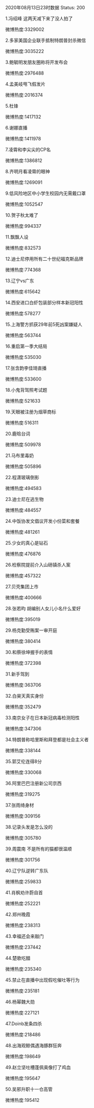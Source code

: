2020年08月13日23时数据
Status: 200

1.冯绍峰 这两天减下来了没人拍了

微博热度:3329002

2.多家美国企业联手抵制特朗普封杀微信

微博热度:3035222

3.鲍毓明发朋友圈称将开发布会

微博热度:2976488

4.孟美岐甩飞假发片

微博热度:2016374

5.杜锋

微博热度:1417132

6.谢娜直播

微博热度:1411978

7.凌霄和李尖尖的CP名

微博热度:1386812

8.齐明月看凌霄的眼神

微博热度:1269091

9.低风险地区中小学生校园内无需戴口罩

微博热度:1052547

10.贺子秋太难了

微博热度:994337

11.飘飘人设

微博热度:832573

12.迪士尼停用所有二十世纪福克斯品牌

微博热度:774368

13.辽宁vs广东

微博热度:615642

14.西安进口白虾包装部分样本新冠阳性

微博热度:578277

15.上海警方抓获29年前5死凶案嫌疑人

微博热度:563744

16.重启第一季大结局

微博热度:535030

17.张含韵李佳琦直播

微博热度:533600

18.小鬼背驾照考试题

微博热度:521633

19.天眼被注册为烟草商标

微博热度:516311

20.鹿晗台词

微博热度:509978

21.马布里毒奶

微博热度:505896

22.程潇玻璃倒影

微博热度:494583

23.迪士尼在逃生物

微博热度:484557

24.中饭协发文倡议开发小份菜和套餐

微博热度:481261

25.少女的真心是钻石

微博热度:476876

26.检察院提前介入山砀镇杀人案

微博热度:457322

27.贝壳集团上市

微博热度:400666

28.张若昀 胡编别人女儿小名什么爱好

微博热度:395019

29.杨克勤受贿案一审开庭

微博热度:380414

30.和蔡徐坤握手的表情

微博热度:372398

31.新手驾到

微博热度:363706

32.白昊天真实身份

微博热度:352479

33.南京女子在日本新冠病毒检测阳性

微博热度:347306

34.特朗普称哈里斯和拜登都是社会主义者

微博热度:338144

35.郭艾伦连得8分

微博热度:330068

36.阿里巴巴注册新公司京西

微博热度:319275

37.张雨绮身材

微博热度:309156

38.记录头发是怎么没的

微博热度:305780

39.周震南 不是所有的猫都很温顺

微博热度:301756

40.辽宁队逆转广东队

微博热度:259833

41.肖枫劝许蔚自首

微博热度:252221

42.郑州晚霞

微博热度:238313

43.幸福还会来敲门

微博热度:237442

44.楚歌吃醋

微博热度:235340

45.禁止在直播中出现假吃催吐等行为

微博热度:235181

46.杨幂魏大勋

微博热度:227121

47.Doinb发条四杀

微博热度:218486

48.出海观鲸偶遇海豚群狂奔

微博热度:198649

49.赵立坚吐槽蓬佩奥像打了鸡血

微博热度:195647

50.吴邪升职十一仓高管

微博热度:195412

